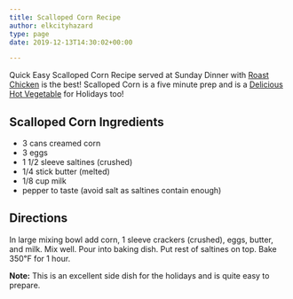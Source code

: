 ```yaml
---
title: Scalloped Corn Recipe
author: elkcityhazard
type: page
date: 2019-12-13T14:30:02+00:00

---
```

Quick Easy Scalloped Corn Recipe served at Sunday Dinner with <a href="/wordpress/chef-franks-seasoning-recipes/roasted-chicken-entree/" rel="noopener noreferrer" target="_blank">Roast Chicken</a> is the best! Scalloped Corn is a five minute prep and is a <a href="/wordpress/hot-vegetables/" rel="noopener noreferrer" target="_blank">Delicious Hot Vegetable</a> for Holidays too!

## Scalloped Corn Ingredients

  * 3 cans creamed corn
  * 3 eggs
  * 1 1/2 sleeve saltines (crushed)
  * 1/4 stick butter (melted)
  * 1/8 cup milk
  * pepper to taste (avoid salt as saltines contain enough)

## Directions

In large mixing bowl add corn, 1 sleeve crackers (crushed), eggs, butter, and milk. Mix well. Pour into baking dish. Put rest of saltines on top. Bake 350&#8457; for 1 hour.

**Note:** This is an excellent side dish for the holidays and is quite easy to prepare.